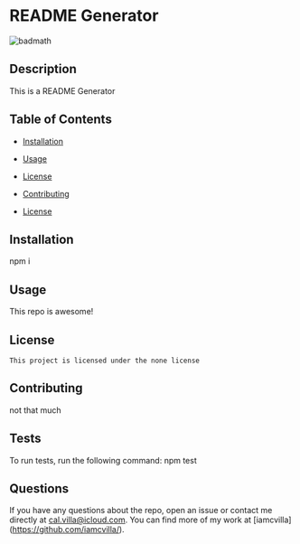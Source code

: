 # README Generator
  ![badmath](https://img.shields.io/badge/license-none-blue.svg)
  ## Description 
This is a README Generator
## Table of Contents
* [Installation](#installation)
* [Usage](#usage)

* [License](#license) 

* [Contributing](#contributing)
* [License](#license)
## Installation
npm i
## Usage 
This repo is awesome!
## License
    This project is licensed under the none license
## Contributing
not that much
## Tests
To run tests, run the following command:
npm test
## Questions
If you have any questions about the repo, open an issue or contact me directly at cal.villa@icloud.com.  You can find more of my work at [iamcvilla] (https://github.com/iamcvilla/).
